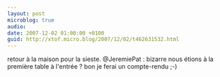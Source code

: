 ```yaml
---
layout: post
microblog: true
audio: 
date: 2007-12-02 01:00:00 +0100
guid: http://xtof.micro.blog/2007/12/02/t462631532.html
---
```

retour à la maison pour la sieste. @JeremiePat : bizarre nous étions à la première table à l'entrée ?  bon je ferai un compte-rendu ;-)
